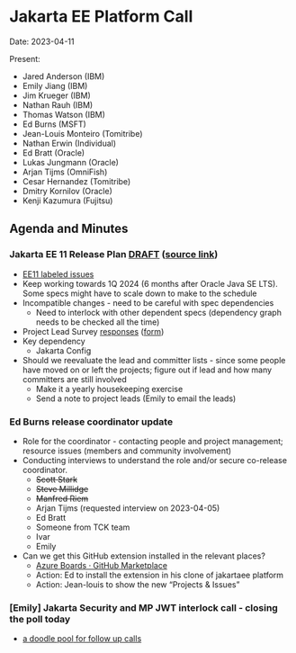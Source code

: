 # Jakarta EE Platform Call

Date: 2023-04-11

Present:

* Jared Anderson (IBM)
* Emily Jiang (IBM)
* Jim Krueger (IBM)
* Nathan Rauh (IBM)
* Thomas Watson (IBM)
* Ed Burns (MSFT)
* Jean-Louis Monteiro (Tomitribe)
* Nathan Erwin (Individual)
* Ed Bratt (Oracle)
* Lukas Jungmann (Oracle)
* Arjan Tijms (OmniFish)
* Cesar Hernandez (Tomitribe)
* Dmitry Kornilov (Oracle)
* Kenji Kazumura (Fujitsu) 

## Agenda and Minutes

### Jakarta EE 11 Release Plan [DRAFT](https://jakartaee.github.io/jakartaee-platform/jakartaee11/JakartaEE11ReleasePlan) ([source link](https://github.com/jakartaee/jakartaee-platform/blob/gh-pages/jakartaee11/JakartaEE11ReleasePlan.md))

* [EE11 labeled issues](https://github.com/jakartaee/jakartaee-platform/issues?q=is%3Aissue+is%3Aopen+label%3AEE11)
* Keep working towards 1Q 2024 (6 months after Oracle Java SE LTS). Some specs might have to scale down to make to the schedule
* Incompatible changes - need to be careful with spec dependencies
    * Need to interlock with other dependent specs (dependency graph needs to be checked all the time)
* Project Lead Survey [responses](https://docs.google.com/spreadsheets/d/1VX38Ybf8fGVDmAhUTbUpxAeWENSzTHkEThv8aKVEkaY/edit?usp=sharing) ([form](https://forms.gle/nx9oPcAaFrQJvJHT6))
* Key dependency
    * Jakarta Config
* Should we reevaluate the lead and committer lists - since some people have moved on or left the projects; figure out if lead and how many committers are still involved
    * Make it a yearly housekeeping exercise
    * Send a note to project leads (Emily to email the leads)

### Ed Burns release coordinator update
* Role for the coordinator - contacting people and project management; resource issues (members and community involvement)
* Conducting interviews to understand the role and/or secure co-release coordinator.
    * ~~Scott Stark~~
    * ~~Steve Millidge~~
    * ~~Manfred Riem~~
    * Arjan Tijms (requested interview on 2023-04-05)
    * Ed Bratt
    * Someone from TCK team
    * Ivar
    * Emily
* Can we get this GitHub extension installed in the relevant places?
    * [Azure Boards · GitHub Marketplace](https://github.com/marketplace/azure-boards)
    * Action: Ed to install the extension in his clone of jakartaee platform
    * Action: Jean-louis to show the new “Projects & Issues”  

### [Emily] Jakarta Security and MP JWT interlock call - closing the poll today

* [a doodle pool](https://doodle.com/meeting/organize/id/erm0R2Wd)<span style="text-decoration:underline;"> for follow up calls</span>